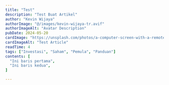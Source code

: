 ```yaml
---
title: "Test"
description: "Test Buat Artikel"
author: "Kevin Wijaya"
authorImage: "@/images/kevin-wijaya-tr.avif"
authorImageAlt: "Avatar Description"
pubDate: 2024-05-20
cardImage: "https://unsplash.com/photos/a-computer-screen-with-a-remote-control-on-it-s5kTY-Ve1c0"
cardImageAlt: "Test Article"
readTime: 4
tags: ["Investasi", "Saham", "Pemula", "Panduan"]
contents: [
  "Ini baris pertama",
  "Ini baris kedua",
]

---
```

